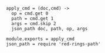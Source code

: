     apply_cmd = (doc,cmd) ->
      op = cmd.get 0
      path = cmd.get 1
      args = cmd.skip 2
      json_path doc, path, op, args

    module.exports = apply_cmd
    json_path = require 'red-rings-path'

